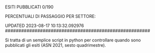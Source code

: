 ESITI PUBBLICATI 0/190 

PERCENTUALI DI PASSAGGIO PER SETTORE:

UPDATED 2023-08-17 10:13:32.092976
###################################################### 

Si tratta di un semplice script in python per controllare quando sono pubblicati gli esiti (ASN 2021, sesto quadrimestre).

